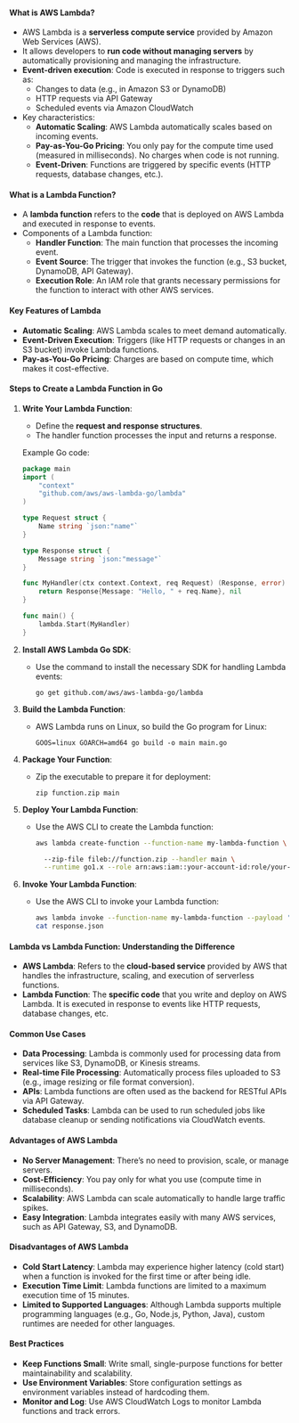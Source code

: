 #### **What is AWS Lambda?**

- AWS Lambda is a **serverless compute service** provided by Amazon Web Services (AWS).
- It allows developers to **run code without managing servers** by automatically provisioning and managing the infrastructure.
- **Event-driven execution**: Code is executed in response to triggers such as:
    - Changes to data (e.g., in Amazon S3 or DynamoDB)
    - HTTP requests via API Gateway
    - Scheduled events via Amazon CloudWatch
- Key characteristics:
    - **Automatic Scaling**: AWS Lambda automatically scales based on incoming events.
    - **Pay-as-You-Go Pricing**: You only pay for the compute time used (measured in milliseconds). No charges when code is not running.
    - **Event-Driven**: Functions are triggered by specific events (HTTP requests, database changes, etc.).

#### **What is a Lambda Function?**

- A **lambda function** refers to the **code** that is deployed on AWS Lambda and executed in response to events.
- Components of a Lambda function:
    - **Handler Function**: The main function that processes the incoming event.
    - **Event Source**: The trigger that invokes the function (e.g., S3 bucket, DynamoDB, API Gateway).
    - **Execution Role**: An IAM role that grants necessary permissions for the function to interact with other AWS services.

#### **Key Features of Lambda**

- **Automatic Scaling**: AWS Lambda scales to meet demand automatically.
- **Event-Driven Execution**: Triggers (like HTTP requests or changes in an S3 bucket) invoke Lambda functions.
- **Pay-as-You-Go Pricing**: Charges are based on compute time, which makes it cost-effective.

#### **Steps to Create a Lambda Function in Go**

1. **Write Your Lambda Function**:
    
    - Define the **request and response structures**.
    - The handler function processes the input and returns a response.
    
    Example Go code:
    
    ```go
    package main
    import (
        "context"
        "github.com/aws/aws-lambda-go/lambda"
    )
    
    type Request struct {
        Name string `json:"name"`
    }
    
    type Response struct {
        Message string `json:"message"`
    }
    
    func MyHandler(ctx context.Context, req Request) (Response, error) {
        return Response{Message: "Hello, " + req.Name}, nil
    }
    
    func main() {
        lambda.Start(MyHandler)
    }
    ```
    
2. **Install AWS Lambda Go SDK**:
    
    - Use the command to install the necessary SDK for handling Lambda events:
        
        ```
        go get github.com/aws/aws-lambda-go/lambda
        ```
        
3. **Build the Lambda Function**:
    
    - AWS Lambda runs on Linux, so build the Go program for Linux:
        
        ```
        GOOS=linux GOARCH=amd64 go build -o main main.go
        ```
        
4. **Package Your Function**:
    
    - Zip the executable to prepare it for deployment:
        
        ```
        zip function.zip main
        ```
        
5. **Deploy Your Lambda Function**:
    
    - Use the AWS CLI to create the Lambda function:
        
        ```bash
        aws lambda create-function --function-name my-lambda-function \
      
		  --zip-file fileb://function.zip --handler main \
          --runtime go1.x --role arn:aws:iam::your-account-id:role/your-lambda-role
        ```
        
6. **Invoke Your Lambda Function**:
    
    - Use the AWS CLI to invoke your Lambda function:
        
        ```bash
        aws lambda invoke --function-name my-lambda-function --payload '{"name": "World"}' response.json
        cat response.json
        ```
        

#### **Lambda vs Lambda Function: Understanding the Difference**

- **AWS Lambda**: Refers to the **cloud-based service** provided by AWS that handles the infrastructure, scaling, and execution of serverless functions.
- **Lambda Function**: The **specific code** that you write and deploy on AWS Lambda. It is executed in response to events like HTTP requests, database changes, etc.

#### **Common Use Cases**

- **Data Processing**: Lambda is commonly used for processing data from services like S3, DynamoDB, or Kinesis streams.
- **Real-time File Processing**: Automatically process files uploaded to S3 (e.g., image resizing or file format conversion).
- **APIs**: Lambda functions are often used as the backend for RESTful APIs via API Gateway.
- **Scheduled Tasks**: Lambda can be used to run scheduled jobs like database cleanup or sending notifications via CloudWatch events.

#### **Advantages of AWS Lambda**

- **No Server Management**: There’s no need to provision, scale, or manage servers.
- **Cost-Efficiency**: You pay only for what you use (compute time in milliseconds).
- **Scalability**: AWS Lambda can scale automatically to handle large traffic spikes.
- **Easy Integration**: Lambda integrates easily with many AWS services, such as API Gateway, S3, and DynamoDB.

#### **Disadvantages of AWS Lambda**

- **Cold Start Latency**: Lambda may experience higher latency (cold start) when a function is invoked for the first time or after being idle.
- **Execution Time Limit**: Lambda functions are limited to a maximum execution time of 15 minutes.
- **Limited to Supported Languages**: Although Lambda supports multiple programming languages (e.g., Go, Node.js, Python, Java), custom runtimes are needed for other languages.

#### **Best Practices**

- **Keep Functions Small**: Write small, single-purpose functions for better maintainability and scalability.
- **Use Environment Variables**: Store configuration settings as environment variables instead of hardcoding them.
- **Monitor and Log**: Use AWS CloudWatch Logs to monitor Lambda functions and track errors.
